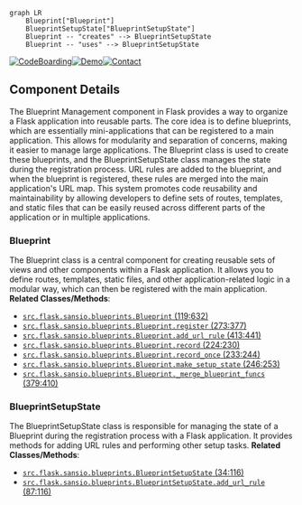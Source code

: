 ```mermaid
graph LR
    Blueprint["Blueprint"]
    BlueprintSetupState["BlueprintSetupState"]
    Blueprint -- "creates" --> BlueprintSetupState
    Blueprint -- "uses" --> BlueprintSetupState
```
[![CodeBoarding](https://img.shields.io/badge/Generated%20by-CodeBoarding-9cf?style=flat-square)](https://github.com/CodeBoarding/GeneratedOnBoardings)[![Demo](https://img.shields.io/badge/Try%20our-Demo-blue?style=flat-square)](https://www.codeboarding.org/demo)[![Contact](https://img.shields.io/badge/Contact%20us%20-%20codeboarding@gmail.com-lightgrey?style=flat-square)](mailto:codeboarding@gmail.com)

## Component Details

The Blueprint Management component in Flask provides a way to organize a Flask application into reusable parts. The core idea is to define blueprints, which are essentially mini-applications that can be registered to a main application. This allows for modularity and separation of concerns, making it easier to manage large applications. The Blueprint class is used to create these blueprints, and the BlueprintSetupState class manages the state during the registration process. URL rules are added to the blueprint, and when the blueprint is registered, these rules are merged into the main application's URL map. This system promotes code reusability and maintainability by allowing developers to define sets of routes, templates, and static files that can be easily reused across different parts of the application or in multiple applications.

### Blueprint
The Blueprint class is a central component for creating reusable sets of views and other components within a Flask application. It allows you to define routes, templates, static files, and other application-related logic in a modular way, which can then be registered with the main application.
**Related Classes/Methods**:

- <a href="https://github.com/pallets/flask/blob/master/src/flask/sansio/blueprints.py#L119-L632" target="_blank" rel="noopener noreferrer">`src.flask.sansio.blueprints.Blueprint` (119:632)</a>
- <a href="https://github.com/pallets/flask/blob/master/src/flask/sansio/blueprints.py#L273-L377" target="_blank" rel="noopener noreferrer">`src.flask.sansio.blueprints.Blueprint.register` (273:377)</a>
- <a href="https://github.com/pallets/flask/blob/master/src/flask/sansio/blueprints.py#L413-L441" target="_blank" rel="noopener noreferrer">`src.flask.sansio.blueprints.Blueprint.add_url_rule` (413:441)</a>
- <a href="https://github.com/pallets/flask/blob/master/src/flask/sansio/blueprints.py#L224-L230" target="_blank" rel="noopener noreferrer">`src.flask.sansio.blueprints.Blueprint.record` (224:230)</a>
- <a href="https://github.com/pallets/flask/blob/master/src/flask/sansio/blueprints.py#L233-L244" target="_blank" rel="noopener noreferrer">`src.flask.sansio.blueprints.Blueprint.record_once` (233:244)</a>
- <a href="https://github.com/pallets/flask/blob/master/src/flask/sansio/blueprints.py#L246-L253" target="_blank" rel="noopener noreferrer">`src.flask.sansio.blueprints.Blueprint.make_setup_state` (246:253)</a>
- <a href="https://github.com/pallets/flask/blob/master/src/flask/sansio/blueprints.py#L379-L410" target="_blank" rel="noopener noreferrer">`src.flask.sansio.blueprints.Blueprint._merge_blueprint_funcs` (379:410)</a>


### BlueprintSetupState
The BlueprintSetupState class is responsible for managing the state of a Blueprint during the registration process with a Flask application. It provides methods for adding URL rules and performing other setup tasks.
**Related Classes/Methods**:

- <a href="https://github.com/pallets/flask/blob/master/src/flask/sansio/blueprints.py#L34-L116" target="_blank" rel="noopener noreferrer">`src.flask.sansio.blueprints.BlueprintSetupState` (34:116)</a>
- <a href="https://github.com/pallets/flask/blob/master/src/flask/sansio/blueprints.py#L87-L116" target="_blank" rel="noopener noreferrer">`src.flask.sansio.blueprints.BlueprintSetupState.add_url_rule` (87:116)</a>